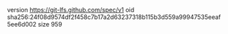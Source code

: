 version https://git-lfs.github.com/spec/v1
oid sha256:24f08d9574df2f458c7b17a2d63237318b115b3d559a99947535eeaf5ee6d002
size 959
